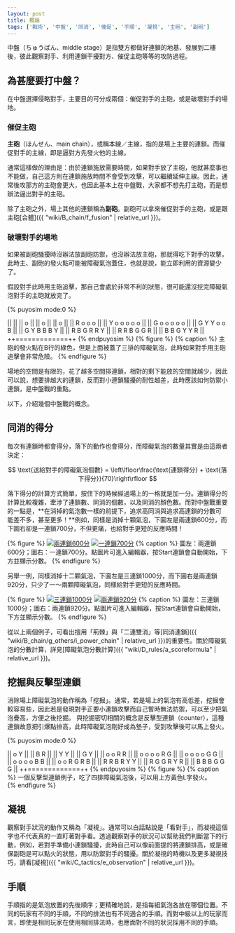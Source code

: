 ```yaml
---
layout: post
title: 概論
tags: ['戰術', '中盤', '同消', '催促', '手順', '凝視', '主砲', '副砲']
---
```


中盤（ちゅうばん、middle stage）是指雙方都做好連鎖的地基、發展到二樓後，彼此觀察對手、利用連鎖干擾對方、催促主砲等等的攻防過程。

## 為甚麼要打中盤？

在中盤選擇侵略對手，主要目的可分成兩個：催促對手的主砲，或是破壞對手的場地。

### 催促主砲

**主砲**（ほんせん、main chain），或稱本線／主線，指的是場上主要的連鎖。而催促對手的主線，即是逼對方先發火他的主線。

通常這樣做的理由是：由於連鎖施放需要時間，如果對手放了主砲，他就甚麼事也不能做，自己這方則在連鎖施放時間不會受到攻擊，可以繼續延伸主線。因此，通常後攻那方的主砲會更大，也因此基本上在中盤戰，大家都不想先打主砲，而是想辦法逼出對手的主砲。

除了主砲之外，場上其他的連鎖稱為**副砲**。副砲可以拿來催促對手的主砲，或是跟主砲[合體]({{ "wiki/B_chain/f_fusion" | relative_url }})。

### 破壞對手的場地

如果被副砲騷擾時沒辦法放副砲防禦，也沒辦法放主砲，那就得吃下對手的攻擊，此時主、副砲的發火點可能被障礙氣泡蓋住，也就是說，能立即利用的資源變少了。

假設對手此時用主砲追擊，那自己會處於非常不利的狀態，很可能還沒挖完障礙氣泡對手的主砲就放完了。

{% puyosim mode:0 %}
                 
||             ||
|| o           ||
|| o           ||
|| o           ||
|| R o o     o ||
|| Y o o o o o ||
|| G o o o o o ||
|| G Y Y o o B ||
|| G Y B B B Y ||
|| R B G R R Y ||
|| R R B G G R ||
|| B B G Y Y R ||
++=============++
{% endpuyosim %}
{% figure %}
{% caption %}
    主砲的發火點在B行的綠色，但是上面被蓋了三排的障礙氣泡，此時如果對手用主砲追擊會非常危險。
{% endfigure %}

場地的空間是有限的，花了越多空間排連鎖，相對的剩下能放的空間就越少，因此可以說，想要排越大的連鎖，反而對小連鎖騷擾的耐性越差，此時應該如何防禦小連鎖，是中盤戰的重點。

以下，介紹幾個中盤戰的概念。

## 同消的得分

每次有連鎖時都會得分，落下的動作也會得分，而障礙氣泡的數量其實是由這兩者決定：

$$
    \text{送給對手的障礙氣泡個數} = \left\lfloor\frac{\text{連鎖得分} + \text{落下得分}}{70}\right\rfloor
$$

落下得分的計算方式簡單，按住下的時候經過場上的一格就是加一分。連鎖得分的計算比較複雜，牽涉了連鎖數、同消的個數，以及同消的顏色數。而對中盤戰重要的一點是，**在消掉的氣泡數一樣的前提下，追求高同消與追求高連鎖的分數可能差不多，甚至更多！**例如，同樣是消掉十顆氣泡，下圖左是兩連鎖600分，而下圖右卻是一連鎖700分，不但更痛，也給對手更短的反應時間！

{% figure %}
  [![兩連鎖600分](https://i.imgur.com/xaQGNyT.png)](https://puyonexus.com/chainsim/chain/CqWMC) 
  [![一連鎖700分](https://i.imgur.com/LeVyddR.png)](https://puyonexus.com/chainsim/chain/Qrhzk)
{% caption %}
  圖左：兩連鎖600分；圖右：一連鎖700分。點圖片可進入編輯器，按Start連鎖會自動開始，下方並顯示分數。
{% endfigure %}

另舉一例，同樣消掉十二顆氣泡，下圖左是三連鎖1000分，而下圖右是兩連鎖920分，只少了一～兩顆障礙氣泡，同樣給對手更短的反應時間。

{% figure %}
  [![三連鎖1000分](https://i.imgur.com/uJULDOK.png)](https://puyonexus.com/chainsim/chain/vNbE7) 
  [![兩連鎖920分](https://i.imgur.com/acZukLD.png)](https://puyonexus.com/chainsim/chain/2GYj4)
{% caption %}
    圖左：三連鎖1000分；圖右：兩連鎖920分。點圖片可進入編輯器，按Start連鎖會自動開始，下方並顯示分數。
{% endfigure %}

從以上兩個例子，可看出擅用「荊棘」與「二連雙消」等[同消連鎖]({{ "wiki/B_chain/g_others/i_power_chain" | relative_url }})的重要性。關於障礙氣泡的分數計算，詳見[障礙氣泡分數計算]({{ "wiki/D_rules/a_scoreformula" | relative_url }})。

## 挖掘與反擊型連鎖

消除場上障礙氣泡的動作稱為「挖掘」。通常，若是場上的氣泡有高低差，挖掘會較容易些，因此若是發現對手正要小連鎖攻擊而自己暫時無法防禦，可以至少把氣泡疊高，方便之後挖掘。
與挖掘密切相關的概念是反擊型連鎖（counter），這種連鎖故意把引爆點排高，此時障礙氣泡剛好成為墊子，受到攻擊後可以馬上發火。
               
{% puyosim mode:0 %}
                 
||         o Y ||
||         B R ||
||         Y Y ||
||         G Y ||
||     o o R R ||
|| o o o o R G ||
|| o o o o G G ||
|| o o o o B B ||
|| o o R G R B ||
|| R R B R Y Y ||
|| R G G R Y R ||
|| B B B G G G ||
++=============++
{% endpuyosim %}
{% figure %}
{% caption %}
    一個反擊型連鎖例子，吃了四排障礙氣泡後，可以用上方黃色L字發火。   
{% endfigure %}

## 凝視

觀察對手狀況的動作又稱為「凝視」。通常可以白話點說是「看對手」，而凝視這個字也不代表真的一直盯著對手看。透過觀察對手的狀況可以幫助我們判斷當下的行動，例如，若對手準備小連鎖騷擾，此時自己可以像前面提的將連鎖排高，或是確保副砲是可以點火的狀態，用以防禦對手的騷擾。關於凝視的時機以及更多凝視技巧，請看[凝視]({{ "wiki/C_tactics/e_observation" | relative_url }})。

## 手順

手順指的是氣泡放置的先後順序；更精確地說，是指每組氣泡各放在哪個位置。不同的玩家有不同的手順，不同的排法也有不同適合的手順。而對中級以上的玩家而言，即使是相同玩家在使用相同排法時，也應面對不同的狀況採用不同的手順。
